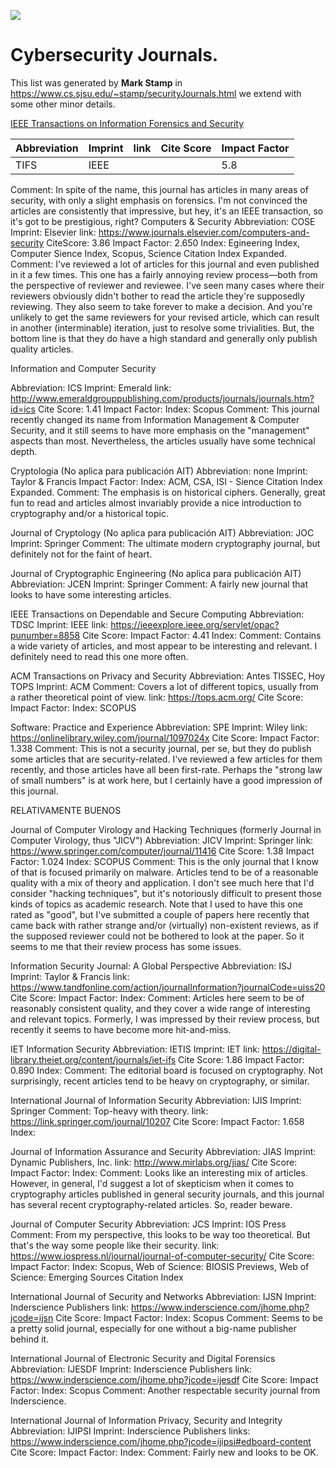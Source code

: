
![](http://cms-site.inacap.cl/Assets/portal/img/logo-negro.png)

# Cybersecurity Journals.

This list was generated by **Mark Stamp** in https://www.cs.sjsu.edu/~stamp/securityJournals.html
we extend with some other minor details.

[IEEE Transactions on Information Forensics and Security](https://ieeexplore.ieee.org/xpl/RecentIssue.jsp?punumber=10206)


Abbreviation | Imprint       |link          |Cite Score    |Impact Factor |
------------ | ------------- | -------------| -------------| -------------|  
 TIFS        | IEEE          |              |              |5.8           |


Comment: In spite of the name, this journal has articles in many areas of security, with only a slight emphasis on forensics. I'm not convinced the articles are consistently that impressive, but hey, it's an IEEE transaction, so it's got to be prestigious, right? 
Computers & Security
Abbreviation: COSE
Imprint: Elsevier
link: https://www.journals.elsevier.com/computers-and-security
CiteScore: 3.86
Impact Factor: 2.650
Index: Egineering Index, Computer Sience Index, Scopus, Science Citation Index Expanded.
Comment: I've reviewed a lot of articles for this journal and even published in it a few times. This one has a fairly annoying review process—both from the perspective of reviewer and reviewee. I've seen many cases where their reviewers obviously didn't bother to read the article they're supposedly reviewing. They also seem to take forever to make a decision. And you're unlikely to get the same reviewers for your revised article, which can result in another (interminable) iteration, just to resolve some trivialities. But, the bottom line is that they do have a high standard and generally only publish quality articles.


Information and Computer Security

Abbreviation: ICS
Imprint: Emerald
link: http://www.emeraldgrouppublishing.com/products/journals/journals.htm?id=ics
Cite Score: 1.41
Impact Factor:
Index: Scopus
Comment: This journal recently changed its name from Information Management & Computer Security, and it still seems to have more emphasis on the "management" aspects than most. Nevertheless, the articles usually have some technical depth. 

Cryptologia (No aplica para publicación AIT)
Abbreviation: none
Imprint: Taylor & Francis
Impact Factor:
Index: ACM, CSA, ISI - Sience Citation Index Expanded.
Comment: The emphasis is on historical ciphers. Generally, great fun to read and articles almost invariably provide a nice introduction to cryptography and/or a historical topic. 

Journal of Cryptology (No aplica para publicación AIT)
Abbreviation: JOC
Imprint: Springer
Comment: The ultimate modern cryptography journal, but definitely not for the faint of heart. 

Journal of Cryptographic Engineering (No aplica para publicación AIT)
Abbreviation: JCEN
Imprint: Springer
Comment: A fairly new journal that looks to have some interesting articles. 

IEEE Transactions on Dependable and Secure Computing
Abbreviation: TDSC
Imprint: IEEE
link: https://ieeexplore.ieee.org/servlet/opac?punumber=8858
Cite Score: 
Impact Factor: 4.41
Index: 
Comment: Contains a wide variety of articles, and most appear to be interesting and relevant. I definitely need to read this one more often. 

ACM Transactions on Privacy and Security
Abbreviation: Antes TISSEC, Hoy TOPS
Imprint: ACM
Comment: Covers a lot of different topics, usually from a rather theoretical point of view. 
link: https://tops.acm.org/
Cite Score:
Impact Factor: 
Index: SCOPUS

Software: Practice and Experience
Abbreviation: SPE
Imprint: Wiley
link: https://onlinelibrary.wiley.com/journal/1097024x
Cite Score:
Impact Factor: 1.338
Comment: This is not a security journal, per se, but they do publish some articles that are security-related. I've reviewed a few articles for them recently, and those articles have all been first-rate. Perhaps the "strong law of small numbers" is at work here, but I certainly have a good impression of this journal. 

RELATIVAMENTE BUENOS

Journal of Computer Virology and Hacking Techniques (formerly Journal in Computer Virology, thus "JICV")
Abbreviation: JICV
Imprint: Springer
link: https://www.springer.com/computer/journal/11416
Cite Score: 1.38
Impact Factor: 1.024
Index: SCOPUS
Comment: This is the only journal that I know of that is focused primarily on malware. Articles tend to be of a reasonable quality with a mix of theory and application. I don't see much here that I'd consider "hacking techniques", but it's notoriously difficult to present those kinds of topics as academic research. Note that I used to have this one rated as "good", but I've submitted a couple of papers here recently that came back with rather strange and/or (virtually) non-existent reviews, as if the supposed reviewer could not be bothered to look at the paper. So it seems to me that their review process has some issues. 

Information Security Journal: A Global Perspective
Abbreviation: ISJ
Imprint: Taylor & Francis
link: https://www.tandfonline.com/action/journalInformation?journalCode=uiss20
Cite Score:
Impact Factor: 
Index: 
Comment: Articles here seem to be of reasonably consistent quality, and they cover a wide range of interesting and relevant topics. Formerly, I was impressed by their review process, but recently it seems to have become more hit-and-miss. 

IET Information Security
Abbreviation: IETIS
Imprint: IET
link: https://digital-library.theiet.org/content/journals/iet-ifs
Cite Score: 1.86
Impact Factor: 0.890
Index: 
Comment: The editorial board is focused on cryptography. Not surprisingly, recent articles tend to be heavy on cryptography, or similar. 


International Journal of Information Security
Abbreviation: IJIS
Imprint: Springer
Comment: Top-heavy with theory. 
link: https://link.springer.com/journal/10207
Cite Score: 
Impact Factor: 1.658 
Index: 

Journal of Information Assurance and Security
Abbreviation: JIAS
Imprint: Dynamic Publishers, Inc.
link: http://www.mirlabs.org/jias/
Cite Score: 
Impact Factor:
Index: 
Comment: Looks like an interesting mix of articles. However, in general, I'd suggest a lot of skepticism when it comes to cryptography articles published in general security journals, and this journal has several recent cryptography-related articles. So, reader beware. 

Journal of Computer Security
Abbreviation: JCS
Imprint: IOS Press
Comment: From my perspective, this looks to be way too theoretical. But that's the way some people like their security. 
link: https://www.iospress.nl/journal/journal-of-computer-security/
Cite Score:
Impact Factor: 
Index: Scopus, Web of Science: BIOSIS Previews, Web of Science: Emerging Sources Citation Index


International Journal of Security and Networks
Abbreviation: IJSN
Imprint: Inderscience Publishers
link: https://www.inderscience.com/jhome.php?jcode=ijsn
Cite Score:
Impact Factor:
Index: Scopus
Comment: Seems to be a pretty solid journal, especially for one without a big-name publisher behind it. 


International Journal of Electronic Security and Digital Forensics
Abbreviation: IJESDF
Imprint: Inderscience Publishers
link: https://www.inderscience.com/jhome.php?jcode=ijesdf
Cite Score:
Impact Factor:
Index: Scopus
Comment: Another respectable security journal from Inderscience. 


International Journal of Information Privacy, Security and Integrity
Abbreviation: IJIPSI
Imprint: Inderscience Publishers
links: https://www.inderscience.com/jhome.php?jcode=ijipsi#edboard-content
Cite Score:
Impact Factor:
Index: 
Comment: Fairly new and looks to be OK. 
